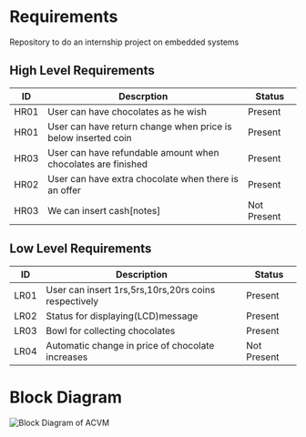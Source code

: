# Requirements
Repository to do an internship project on embedded systems
## High Level Requirements
|ID|Descrption|Status|
|--|----------|------|
|HR01|User can have chocolates as he wish|Present|
|HR01|User can have return change when price is below inserted coin|Present|
|HR03|User can have refundable amount when chocolates are finished |Present|
|HR02|User can have extra chocolate when there is an offer|Present|
|HR03|We can insert cash[notes]|Not Present|

## Low Level Requirements
|ID|Description|Status|
|--|-----------|------|
|LR01|User can insert 1rs,5rs,10rs,20rs coins respectively|Present|
|LR02|Status for displaying(LCD)message|Present|
|LR03|Bowl for collecting chocolates|Present|
|LR04|Automatic change in price of chocolate increases|Not Present|
# Block Diagram
![Block Diagram of ACVM](./Engineering(1).jpg)
